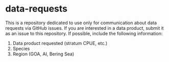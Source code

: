 # data-requests

This is a repository dedicated to use only for communication about data requests via GitHub issues. If you are interested in a data product, submit it as an issue to this repository. If possible, include the following information:

1. Data product requested (stratum CPUE, etc.)
2. Species
3. Region (GOA, AI, Bering Sea)


